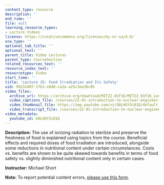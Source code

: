 ```yaml
---
content_type: resource
description: ''
end_time: ''
file: null
learning_resource_types:
- Lecture Videos
license: https://creativecommons.org/licenses/by-nc-sa/4.0/
ocw_type: ''
optional_tab_title: ''
optional_text: ''
parent_title: Video Lectures
parent_type: CourseSection
related_resources_text: ''
resource_index_text: ''
resourcetype: Video
start_time: ''
title: 'Lecture 35: Food Irradiation and Its Safety'
uid: 99232407-1fb3-e8d0-ca2a-a25c3ee36c05
video_files:
  archive_url: https://archive.org/download/MIT22.01F16/MIT22_01F16_Lec35_300k.mp4
  video_captions_file: /courses/22-01-introduction-to-nuclear-engineering-and-ionizing-radiation-fall-2016/f132fa68b0d95773a6673bcac303535b_G8LHGY3i01Q.vtt
  video_thumbnail_file: https://img.youtube.com/vi/G8LHGY3i01Q/default.jpg
  video_transcript_file: /courses/22-01-introduction-to-nuclear-engineering-and-ionizing-radiation-fall-2016/7933f565faab026f4371a2ea6c613c18_G8LHGY3i01Q.pdf
video_metadata:
  youtube_id: G8LHGY3i01Q
---
```


**Description:** The use of ionizing radiation to sterilize and preserve the freshness of food is explained using topics from the course. Beneficial effects and required doses of food irradiation are introduced, alongside some reductions in nutritional content under certain circumstances. Costs vs. benefits are shown to be quite skewed towards benefits in terms of food safety vs. slightly diminished nutritional content only in certain cases.

**Instructor:** Michael Short

**Note:** To report potential content errors, [please use this form](https://forms.gle/8B2zcUvfCtgJdTdE7).

